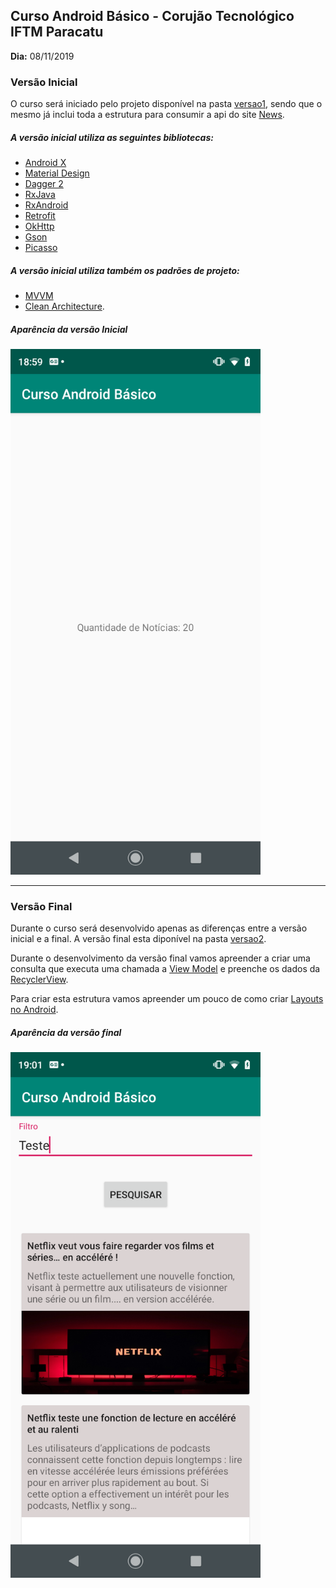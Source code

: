 ## Curso Android Básico - Corujão Tecnológico IFTM Paracatu

**Dia:** 08/11/2019

### Versão Inicial

O curso será iniciado pelo projeto disponível na pasta [versao1](https://github.com/viniciusalvesmello/curso_android_basico_iftm_paracatu/tree/master/versao1), sendo que o mesmo já inclui toda a estrutura para consumir a api do site [News](https://newsapi.org/).

##### A versão inicial utiliza as seguintes bibliotecas:

- [Android X](https://developer.android.com/jetpack/androidx)
- [Material Design](https://material.io/develop/android/)
- [Dagger 2](https://dagger.dev/android)
- [RxJava](https://github.com/ReactiveX/RxJava)
- [RxAndroid](https://github.com/ReactiveX/RxAndroid)
- [Retrofit](https://square.github.io/retrofit/)
- [OkHttp](https://square.github.io/okhttp/)
- [Gson](https://github.com/google/gson)
- [Picasso](https://square.github.io/picasso/)

##### A versão inicial utiliza também os padrões de projeto:

- [MVVM](https://developer.android.com/topic/libraries/architecture/viewmodel)
- [Clean Architecture](https://medium.com/android-dev-br/clean-architecture-para-android-eb492513263e).

##### Aparência da versão Inicial

<img src="versao1.png" alt="drawing" width="400"/>

---

### Versão Final

Durante o curso será desenvolvido apenas as diferenças entre a versão inicial e a final. A versão final esta diponível na pasta [versao2](https://github.com/viniciusalvesmello/curso_android_basico_iftm_paracatu/tree/master/versao2).

Durante o desenvolvimento da versão final vamos apreender a criar uma consulta que executa uma chamada a [View Model](https://developer.android.com/topic/libraries/architecture/viewmodel) e preenche os dados da [RecyclerView](https://developer.android.com/guide/topics/ui/layout/recyclerview).

Para criar esta estrutura vamos apreender um pouco de como criar [Layouts no Android](https://developer.android.com/guide/topics/ui).

##### Aparência da versão final

<img src="versao2.png" alt="drawing" width="400"/>